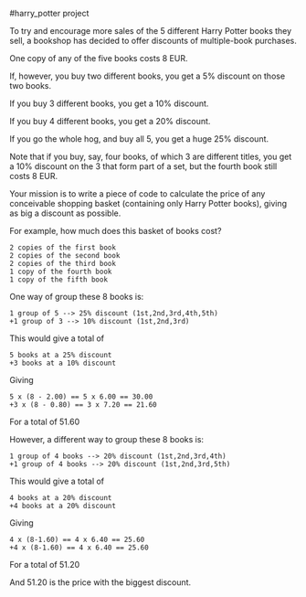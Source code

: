#harry_potter project

To try and encourage more sales of the 5 different Harry Potter books they sell, a bookshop has decided to offer discounts of multiple-book purchases.

One copy of any of the five books costs 8 EUR.

If, however, you buy two different books, you get a 5% discount on those two books.

If you buy 3 different books, you get a 10% discount.

If you buy 4 different books, you get a 20% discount.

If you go the whole hog, and buy all 5, you get a huge 25% discount.

Note that if you buy, say, four books, of which 3 are different titles, you get a 10% discount on the 3 that form part of a set, but the fourth book still costs 8 EUR.

Your mission is to write a piece of code to calculate the price of any conceivable shopping basket (containing only Harry Potter books), giving as big a discount as possible.

For example, how much does this basket of books cost?

```
2 copies of the first book
2 copies of the second book
2 copies of the third book
1 copy of the fourth book
1 copy of the fifth book
```

One way of group these 8 books is:

```
1 group of 5 --> 25% discount (1st,2nd,3rd,4th,5th)
+1 group of 3 --> 10% discount (1st,2nd,3rd)
```

This would give a total of

```
5 books at a 25% discount
+3 books at a 10% discount
```

Giving

```
5 x (8 - 2.00) == 5 x 6.00 == 30.00
+3 x (8 - 0.80) == 3 x 7.20 == 21.60
```

For a total of 51.60

However, a different way to group these 8 books is:

```
1 group of 4 books --> 20% discount (1st,2nd,3rd,4th)
+1 group of 4 books --> 20% discount (1st,2nd,3rd,5th)
```

This would give a total of

```
4 books at a 20% discount
+4 books at a 20% discount
```

Giving

```
4 x (8-1.60) == 4 x 6.40 == 25.60
+4 x (8-1.60) == 4 x 6.40 == 25.60
```

For a total of 51.20

And 51.20 is the price with the biggest discount.
